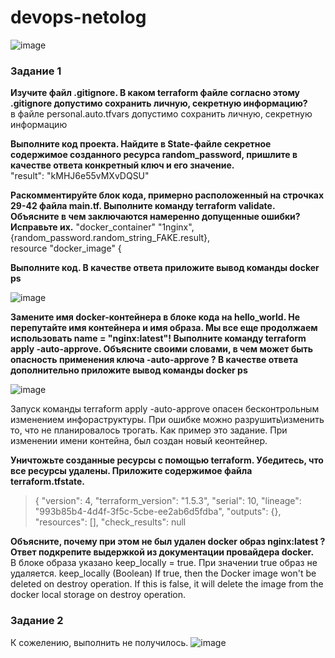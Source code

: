 # devops-netolog  
![image](https://github.com/ArhangelPro/devops-netolog/assets/111104820/5a1f344c-095a-432d-98b5-99fbe3ed8abd)


### **Задание 1**  
**Изучите файл .gitignore. В каком terraform файле согласно этому .gitignore допустимо сохранить личную, секретную информацию?**  
в файле personal.auto.tfvars допустимо сохранить личную, секретную информацию  

**Выполните код проекта. Найдите в State-файле секретное содержимое созданного ресурса random_password, пришлите в качестве ответа конкретный ключ и его значение.**  
"result": "kMHJ6e55vMXvDQSU"  

**Раскомментируйте блок кода, примерно расположенный на строчках 29-42 файла main.tf. Выполните команду terraform validate. Объясните в чем заключаются намеренно допущенные ошибки? Исправьте их.** 
"docker_container" "1nginx",   
{random_password.random_string_FAKE.result},   
resource "docker_image" {  

**Выполните код. В качестве ответа приложите вывод команды docker ps**  

![image](https://github.com/ArhangelPro/devops-netolog/assets/111104820/ebb32479-7ee9-4d84-93da-df4f44d9f7ff)

**Замените имя docker-контейнера в блоке кода на hello_world. Не перепутайте имя контейнера и имя образа. Мы все еще продолжаем использовать name = "nginx:latest"! Выполните команду terraform apply -auto-approve. Объясните своими словами, в чем может быть опасность применения ключа -auto-approve ? В качестве ответа дополнительно приложите вывод команды docker ps**  

![image](https://github.com/ArhangelPro/devops-netolog/assets/111104820/ef4db6ee-e65e-4388-ab52-1926eafaa17a)   


Запуск команды terraform apply -auto-approve опасен бесконтрольным изменением инфораструктуры. При ошибке можно разрушить\изменить то, что не планировалось трогать. Как пример это задание. При изменении имени контейна, был создан новый кеонтейнер. 
    
**Уничтожьте созданные ресурсы с помощью terraform. Убедитесь, что все ресурсы удалены. Приложите содержимое файла terraform.tfstate.**  
>{
  "version": 4,
  "terraform_version": "1.5.3",
  "serial": 10,
  "lineage": "993b85b4-4d4f-3f5c-5cbe-ee2ab6d5fdba",
  "outputs": {},
  "resources": [],
  "check_results": null  

**Объясните, почему при этом не был удален docker образ nginx:latest ? Ответ подкрепите выдержкой из документации провайдера docker.**  
В блоке образа указано keep_locally = true. При значении true образ не удаляется.
keep_locally (Boolean) If true, then the Docker image won't be deleted on destroy operation. If this is false, it will delete the image from the docker local storage on destroy operation.

### **Задание 2**  
К сожелению, выполнить не получилось.
![image](https://github.com/ArhangelPro/devops-netolog/assets/111104820/b8aa97d8-7c9f-49e9-b9c2-0884dd8bf4ee)

